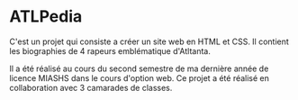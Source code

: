 # ATLPedia

C'est un projet qui consiste a créer un site web en HTML et CSS. Il contient les biographies de 4 rapeurs emblématique d'Atltanta.

Il a été réalisé au cours du second semestre de ma dernière année de licence MIASHS dans le cours d'option web.
Ce projet a été réalisé en collaboration avec 3 camarades de classes.